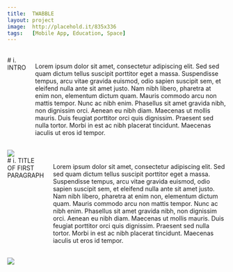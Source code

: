 ```yaml
---
title:  TWABBLE
layout: project
image:  http://placehold.it/835x336
tags:   [Mobile App, Education, Space]
---
```


<div class="row">
  <div class="one column">&nbsp;</div>
  <div class="ten columns" markdown="1">
# i. INTRO

Lorem ipsum dolor sit amet, consectetur adipiscing elit. Sed sed quam dictum tellus suscipit porttitor eget a massa. Suspendisse tempus, arcu vitae gravida euismod, odio sapien suscipit sem, et eleifend nulla ante sit amet justo. Nam nibh libero, pharetra at enim non, elementum dictum quam. Mauris commodo arcu non mattis tempor. Nunc ac nibh enim. Phasellus sit amet gravida nibh, non dignissim orci. Aenean eu nibh diam. Maecenas ut mollis mauris. Duis feugiat porttitor orci quis dignissim. Praesent sed nulla tortor. Morbi in est ac nibh placerat tincidunt. Maecenas iaculis ut eros id tempor.

  </div>
  <div class="one column">&nbsp;</div>
</div>

<div class="row">
  <div class="five columns">
    <img src="http://placehold.it/360x360">
  </div>
  <div class="seven columns" markdown="1">
# i. TITLE OF FIRST PARAGRAPH

Lorem ipsum dolor sit amet, consectetur adipiscing elit. Sed sed quam dictum tellus suscipit porttitor eget a massa. Suspendisse tempus, arcu vitae gravida euismod, odio sapien suscipit sem, et eleifend nulla ante sit amet justo. Nam nibh libero, pharetra at enim non, elementum dictum quam. Mauris commodo arcu non mattis tempor. Nunc ac nibh enim. Phasellus sit amet gravida nibh, non dignissim orci. Aenean eu nibh diam. Maecenas ut mollis mauris. Duis feugiat porttitor orci quis dignissim. Praesent sed nulla tortor. Morbi in est ac nibh placerat tincidunt. Maecenas iaculis ut eros id tempor.

  </div>
</div>

<div class="row">
  <div class="one column">&nbsp;</div>
  <div class="ten columns">
    <img src="http://placehold.it/800x400">
  </div>
  <div class="one column">&nbsp;</div>
</div>
